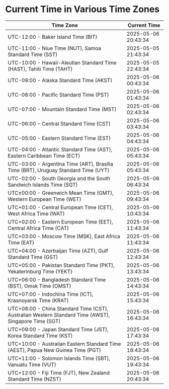# Current Time in Various Time Zones

| Time Zone | Current Time |
|-----------|--------------|
| UTC-12:00 - Baker Island Time (BIT) | 2025-05-06 20:43:34 |
| UTC-11:00 - Niue Time (NUT), Samoa Standard Time (SST) | 2025-05-05 21:43:34 |
| UTC-10:00 - Hawaii-Aleutian Standard Time (HAST), Tahiti Time (TAHT) | 2025-05-05 22:43:34 |
| UTC-09:00 - Alaska Standard Time (AKST) | 2025-05-06 00:43:34 |
| UTC-08:00 - Pacific Standard Time (PST) | 2025-05-06 01:43:34 |
| UTC-07:00 - Mountain Standard Time (MST) | 2025-05-06 02:43:34 |
| UTC-06:00 - Central Standard Time (CST) | 2025-05-06 03:43:34 |
| UTC-05:00 - Eastern Standard Time (EST) | 2025-05-06 04:43:34 |
| UTC-04:00 - Atlantic Standard Time (AST), Eastern Caribbean Time (ECT) | 2025-05-06 05:43:34 |
| UTC-03:00 - Argentina Time (ART), Brasília Time (BRT), Uruguay Standard Time (UYT) | 2025-05-06 05:43:34 |
| UTC-02:00 - South Georgia and the South Sandwich Islands Time (SGT) | 2025-05-06 06:43:34 |
| UTC±00:00 - Greenwich Mean Time (GMT), Western European Time (WET) | 2025-05-06 09:43:34 |
| UTC+01:00 - Central European Time (CET), West Africa Time (WAT) | 2025-05-06 10:43:34 |
| UTC+02:00 - Eastern European Time (EET), Central Africa Time (CAT) | 2025-05-06 11:43:34 |
| UTC+03:00 - Moscow Time (MSK), East Africa Time (EAT) | 2025-05-06 11:43:34 |
| UTC+04:00 - Azerbaijan Time (AZT), Gulf Standard Time (GST) | 2025-05-06 12:43:34 |
| UTC+05:00 - Pakistan Standard Time (PKT), Yekaterinburg Time (YEKT) | 2025-05-06 13:43:34 |
| UTC+06:00 - Bangladesh Standard Time (BST), Omsk Time (OMST) | 2025-05-06 14:43:34 |
| UTC+07:00 - Indochina Time (ICT), Krasnoyarsk Time (KRAT) | 2025-05-06 15:43:34 |
| UTC+08:00 - China Standard Time (CST), Australian Western Standard Time (AWST), Singapore Time (SGT) | 2025-05-06 16:43:34 |
| UTC+09:00 - Japan Standard Time (JST), Korea Standard Time (KST) | 2025-05-06 17:43:34 |
| UTC+10:00 - Australian Eastern Standard Time (AEST), Papua New Guinea Time (PGT) | 2025-05-06 18:43:34 |
| UTC+11:00 - Solomon Islands Time (SBT), Vanuatu Time (VUT) | 2025-05-06 19:43:34 |
| UTC+12:00 - Fiji Time (FJT), New Zealand Standard Time (NZST) | 2025-05-06 20:43:34 |
